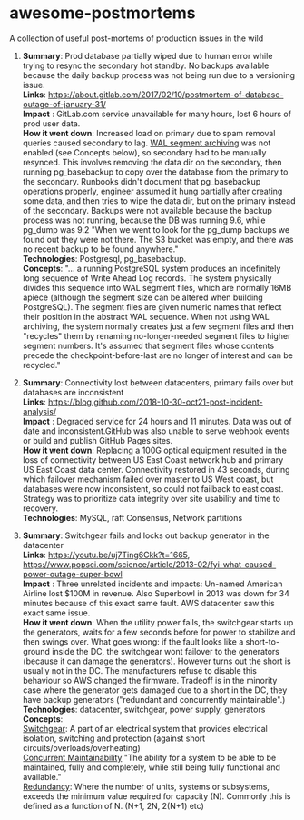 # awesome-postmortems
A collection of useful post-mortems of production issues in the wild


1.  **Summary**: Prod database partially wiped due to human error while trying to resync the secondary hot standby. No backups available because the daily backup process was not being run due to a versioning issue.  
**Links**: https://about.gitlab.com/2017/02/10/postmortem-of-database-outage-of-january-31/  
**Impact** : GitLab.com service unavailable for many hours, lost 6 hours of prod user data.  
**How it went down**: Increased load on primary due to spam removal queries caused secondary to lag. 
[WAL segment archiving](https://www.postgresql.org/docs/9.3/continuous-archiving.html) was not enabled (see Concepts below), so secondary had to be manually resynced. This involves removing the data dir on the secondary, then running pg_basebackup to copy over the database from the primary to the secondary. Runbooks didn't document that pg_basebackup operations properly, engineer assumed it hung partially after creating some data, and then tries to wipe the data dir, but on the primary instead of the secondary. Backups were not available because the backup process was not running, because the DB was running 9.6, while pg_dump was 9.2 "When we went to look for the pg_dump backups we found out they were not there. The S3 bucket was empty, and there was no recent backup to be found anywhere."  
**Technologies**: Postgresql, pg_basebackup.  
**Concepts**: "... a running PostgreSQL system produces an indefinitely long sequence of Write Ahead Log records. The system physically divides this sequence into WAL segment files, which are normally 16MB apiece (although the segment size can be altered when building PostgreSQL). The segment files are given numeric names that reflect their position in the abstract WAL sequence. When not using WAL archiving, the system normally creates just a few segment files and then "recycles" them by renaming no-longer-needed segment files to higher segment numbers. It's assumed that segment files whose contents precede the checkpoint-before-last are no longer of interest and can be recycled."  



1.  **Summary**: Connectivity lost between datacenters, primary fails over but databases are inconsistent  
**Links**: https://blog.github.com/2018-10-30-oct21-post-incident-analysis/  
**Impact** : Degraded service for 24 hours and 11 minutes. Data was out of date and inconsistent.GitHub was also unable to serve webhook events or build and publish GitHub Pages sites.   
**How it went down**: Replacing a 100G optical equipment resulted in the loss of connectivity between US East Coast network hub and primary US East Coast data center. Connectivity restored in 43 seconds, during which failover mechanism failed over master to US West coast, but databases were now inconsistent, so could not failback to east coast. Strategy was to prioritize data integrity over site usability and time to recovery.  
**Technologies**: MySQL, raft Consensus, Network partitions  


1. **Summary**: Switchgear fails and locks out backup generator in the datacenter  
**Links**: https://youtu.be/uj7Ting6Ckk?t=1665, 
   https://www.popsci.com/science/article/2013-02/fyi-what-caused-power-outage-super-bowl  
**Impact** : Three unrelated incidents and impacts: Un-named American Airline lost $100M in revenue. Also Superbowl in 2013 was down for 34 minutes because of this exact same fault. AWS datacenter saw this exact same issue.  
**How it went down**: When the utility power fails, the switchgear starts up the generators, waits for a few seconds before for power to stabilize and then swings over. What goes wrong: if the fault looks like a short-to-ground inside the DC, the switchgear wont failover to the generators (because it can damage the generators). However turns out the short is usually not in the DC. The manufacturers refuse to disable this behaviour so AWS changed the firmware. Tradeoff is in the minority case where the generator gets damaged due to a short in the DC, they have backup generators ("redundant and concurrently maintainable".)  
**Technologies**: datacenter, switchgear, power supply, generators  
**Concepts**:  
  [Switchgear](http://www.academia.edu/1770072/Low_Voltage_Switchgear): A part of an electrical system that provides electrical isolation, switching and protection (against short circuits/overloads/overheating)  
  [Concurrent Maintainability](https://www.cibse.org/getmedia/fedd9b85-e8ea-44d0-a638-9c2a75f4ec4e/Transferable-Lessons-in-Tier-Based-Design.pdf.aspx)  "The ability for a system to be able to be maintained, fully and completely, while still being fully functional and available."  
  [Redundancy](https://www.cibse.org/getmedia/fedd9b85-e8ea-44d0-a638-9c2a75f4ec4e/Transferable-Lessons-in-Tier-Based-Design.pdf.aspx): Where the number of units, systems or subsystems, exceeds the minimum value required for capacity (N). Commonly this is defined as a function of N. (N+1, 2N, 2(N+1) etc)  

